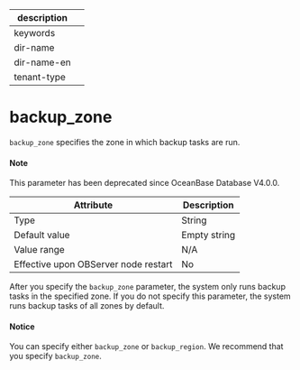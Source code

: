 | description ||
|---|---|
| keywords ||
| dir-name ||
| dir-name-en ||
| tenant-type ||

backup_zone
================================

`backup_zone` specifies the zone in which backup tasks are run.

<main id="notice" type='explain'>
  <h4>Note</h4>
  <p>This parameter has been deprecated since OceanBase Database V4.0.0. </p>
</main>

| **Attribute** | **Description** |
|------------------|--------|
| Type | String |
| Default value | Empty string |
| Value range | N/A |
| Effective upon OBServer node restart | No |



After you specify the `backup_zone` parameter, the system only runs backup tasks in the specified zone. If you do not specify this parameter, the system runs backup tasks of all zones by default.

<main id="notice" type='notice'>
  <h4>Notice</h4>
  <p>You can specify either <code>backup_zone</code> or <code>backup_region</code>. We recommend that you specify <code>backup_zone</code>. </p>
</main>
